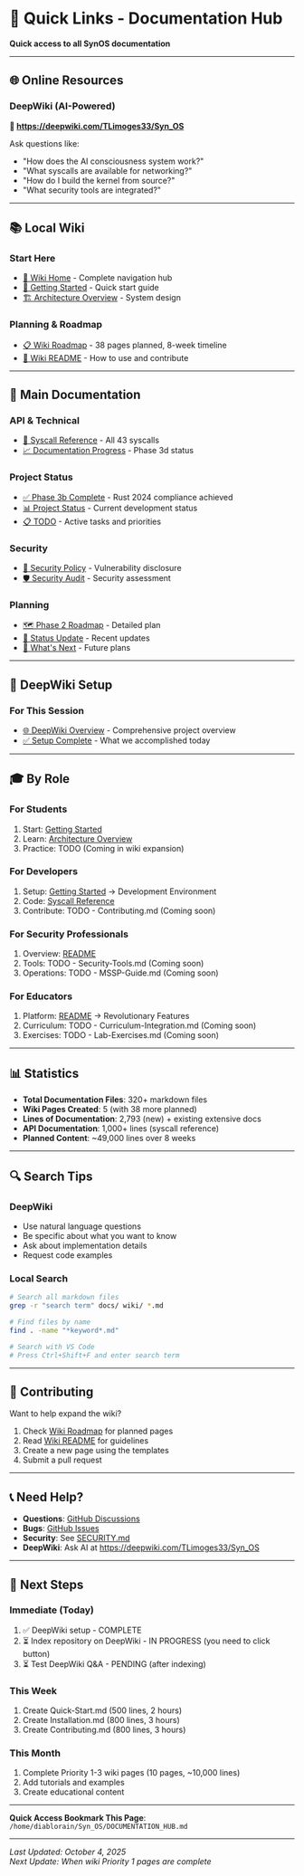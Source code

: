 # 🔗 Quick Links - Documentation Hub

**Quick access to all SynOS documentation**

---

## 🌐 Online Resources

### DeepWiki (AI-Powered)

**🔗 https://deepwiki.com/TLimoges33/Syn_OS**

Ask questions like:

-   "How does the AI consciousness system work?"
-   "What syscalls are available for networking?"
-   "How do I build the kernel from source?"
-   "What security tools are integrated?"

---

## 📚 Local Wiki

### Start Here

-   [📖 Wiki Home](./wiki/Home.md) - Complete navigation hub
-   [🚀 Getting Started](./wiki/Getting-Started.md) - Quick start guide
-   [🏗️ Architecture Overview](./wiki/Architecture-Overview.md) - System design

### Planning & Roadmap

-   [📋 Wiki Roadmap](./wiki/ROADMAP.md) - 38 pages planned, 8-week timeline
-   [📄 Wiki README](./wiki/README.md) - How to use and contribute

---

## 📖 Main Documentation

### API & Technical

-   [🔧 Syscall Reference](./docs/api/SYSCALL_REFERENCE.md) - All 43 syscalls
-   [📈 Documentation Progress](./docs/api/DOCUMENTATION_PROGRESS.md) - Phase 3d status

### Project Status

-   [✅ Phase 3b Complete](./PHASE_3B_COMPLETE.md) - Rust 2024 compliance achieved
-   [📊 Project Status](./PROJECT_STATUS.md) - Current development status
-   [📋 TODO](./TODO.md) - Active tasks and priorities

### Security

-   [🔐 Security Policy](./SECURITY.md) - Vulnerability disclosure
-   [🛡️ Security Audit](./docs/security/SECURITY_AUDIT_COMPLETE.md) - Security assessment

### Planning

-   [🗺️ Phase 2 Roadmap](./PHASE_2_VALIDATION_ROADMAP.md) - Detailed plan
-   [📅 Status Update](./STATUS_UPDATE_OCT_2025.md) - Recent updates
-   [🎯 What's Next](./docs/planning/WHATS_NEXT.md) - Future plans

---

## 🌟 DeepWiki Setup

### For This Session

-   [🌐 DeepWiki Overview](./DEEPWIKI_PROJECT_OVERVIEW.md) - Comprehensive project overview
-   [✅ Setup Complete](./DEEPWIKI_SETUP_COMPLETE.md) - What we accomplished today

---

## 🎓 By Role

### For Students

1. Start: [Getting Started](./wiki/Getting-Started.md)
2. Learn: [Architecture Overview](./wiki/Architecture-Overview.md)
3. Practice: TODO (Coming in wiki expansion)

### For Developers

1. Setup: [Getting Started](./wiki/Getting-Started.md) → Development Environment
2. Code: [Syscall Reference](./docs/api/SYSCALL_REFERENCE.md)
3. Contribute: TODO - Contributing.md (Coming soon)

### For Security Professionals

1. Overview: [README](./README.md)
2. Tools: TODO - Security-Tools.md (Coming soon)
3. Operations: TODO - MSSP-Guide.md (Coming soon)

### For Educators

1. Platform: [README](./README.md) → Revolutionary Features
2. Curriculum: TODO - Curriculum-Integration.md (Coming soon)
3. Exercises: TODO - Lab-Exercises.md (Coming soon)

---

## 📊 Statistics

-   **Total Documentation Files**: 320+ markdown files
-   **Wiki Pages Created**: 5 (with 38 more planned)
-   **Lines of Documentation**: 2,793 (new) + existing extensive docs
-   **API Documentation**: 1,000+ lines (syscall reference)
-   **Planned Content**: ~49,000 lines over 8 weeks

---

## 🔍 Search Tips

### DeepWiki

-   Use natural language questions
-   Be specific about what you want to know
-   Ask about implementation details
-   Request code examples

### Local Search

```bash
# Search all markdown files
grep -r "search term" docs/ wiki/ *.md

# Find files by name
find . -name "*keyword*.md"

# Search with VS Code
# Press Ctrl+Shift+F and enter search term
```

---

## 🤝 Contributing

Want to help expand the wiki?

1. Check [Wiki Roadmap](./wiki/ROADMAP.md) for planned pages
2. Read [Wiki README](./wiki/README.md) for guidelines
3. Create a new page using the templates
4. Submit a pull request

---

## 📞 Need Help?

-   **Questions**: [GitHub Discussions](https://github.com/TLimoges33/Syn_OS/discussions)
-   **Bugs**: [GitHub Issues](https://github.com/TLimoges33/Syn_OS/issues)
-   **Security**: See [SECURITY.md](./SECURITY.md)
-   **DeepWiki**: Ask AI at https://deepwiki.com/TLimoges33/Syn_OS

---

## 🎯 Next Steps

### Immediate (Today)

1. ✅ DeepWiki setup - COMPLETE
2. ⏳ Index repository on DeepWiki - IN PROGRESS (you need to click button)
3. ⏳ Test DeepWiki Q&A - PENDING (after indexing)

### This Week

1. Create Quick-Start.md (500 lines, 2 hours)
2. Create Installation.md (800 lines, 3 hours)
3. Create Contributing.md (800 lines, 3 hours)

### This Month

1. Complete Priority 1-3 wiki pages (10 pages, ~10,000 lines)
2. Add tutorials and examples
3. Create educational content

---

**Quick Access Bookmark This Page**: `/home/diablorain/Syn_OS/DOCUMENTATION_HUB.md`

---

_Last Updated: October 4, 2025_  
_Next Update: When wiki Priority 1 pages are complete_
